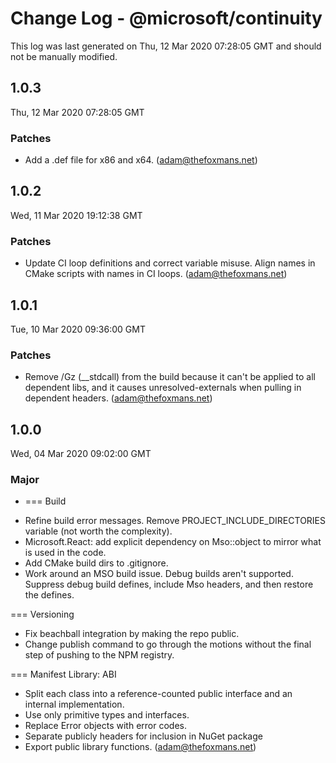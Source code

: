 # Change Log - @microsoft/continuity

This log was last generated on Thu, 12 Mar 2020 07:28:05 GMT and should not be manually modified.

## 1.0.3
Thu, 12 Mar 2020 07:28:05 GMT

### Patches

- Add a .def file for x86 and x64. (adam@thefoxmans.net)
## 1.0.2
Wed, 11 Mar 2020 19:12:38 GMT

### Patches

- Update CI loop definitions and correct variable misuse. Align names in CMake scripts with names in CI loops. (adam@thefoxmans.net)
## 1.0.1
Tue, 10 Mar 2020 09:36:00 GMT

### Patches

- Remove /Gz (__stdcall) from the build because it can't be applied to all dependent libs, and it causes unresolved-externals when pulling in dependent headers. (adam@thefoxmans.net)
## 1.0.0
Wed, 04 Mar 2020 09:02:00 GMT

### Major

- === Build
* Refine build error messages. Remove PROJECT_INCLUDE_DIRECTORIES variable (not worth the complexity).
* Microsoft.React: add explicit dependency on Mso::object to mirror what is used in the code.
* Add CMake build dirs to .gitignore.
* Work around an MSO build issue. Debug builds aren't supported. Suppress debug build defines, include Mso headers, and then restore the defines.

=== Versioning
* Fix beachball integration by making the repo public.
* Change publish command to go through the motions without the final step of pushing to the NPM registry.

=== Manifest Library: ABI
* Split each class into a reference-counted public interface and an internal implementation.
* Use only primitive types and interfaces.
* Replace Error objects with error codes.
* Separate publicly headers for inclusion in NuGet package
* Export public library functions. (adam@thefoxmans.net)